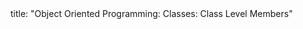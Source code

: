 <frontmatter>
title: "Object Oriented Programming: Classes: Class Level Members"
</frontmatter>

<include src="unit-inPage-asFlat.md" boilerplate />
